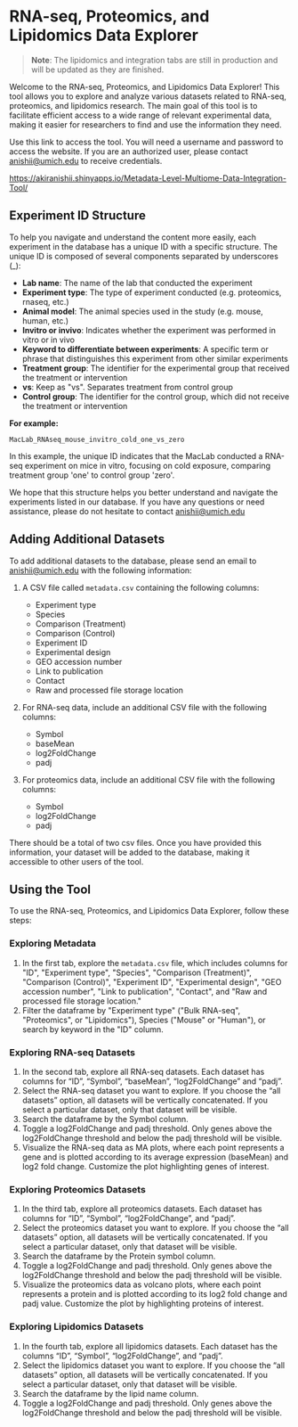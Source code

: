 # RNA-seq, Proteomics, and Lipidomics Data Explorer

> **Note**: The lipidomics and integration tabs are still in production and will be updated as they are finished.

Welcome to the RNA-seq, Proteomics, and Lipidomics Data Explorer! This tool allows you to explore and analyze various datasets related to RNA-seq, proteomics, and lipidomics research. The main goal of this tool is to facilitate efficient access to a wide range of relevant experimental data, making it easier for researchers to find and use the information they need.

Use this link to access the tool. You will need a username and password to access the website. If you are an authorized user, please contact anishii@umich.edu to receive credentials.  


https://akiranishii.shinyapps.io/Metadata-Level-Multiome-Data-Integration-Tool/  


## Experiment ID Structure

To help you navigate and understand the content more easily, each experiment in the database has a unique ID with a specific structure. The unique ID is composed of several components separated by underscores (_):

- **Lab name**: The name of the lab that conducted the experiment
- **Experiment type**: The type of experiment conducted (e.g. proteomics, rnaseq, etc.)
- **Animal model**: The animal species used in the study (e.g. mouse, human, etc.)
- **Invitro or invivo**: Indicates whether the experiment was performed in vitro or in vivo
- **Keyword to differentiate between experiments**: A specific term or phrase that distinguishes this experiment from other similar experiments
- **Treatment group**: The identifier for the experimental group that received the treatment or intervention
- **vs**: Keep as "vs". Separates treatment from control group
- **Control group**: The identifier for the control group, which did not receive the treatment or intervention

**For example:**

`MacLab_RNAseq_mouse_invitro_cold_one_vs_zero`

In this example, the unique ID indicates that the MacLab conducted a RNA-seq experiment on mice in vitro, focusing on cold exposure, comparing treatment group 'one' to control group 'zero'.

We hope that this structure helps you better understand and navigate the experiments listed in our database. If you have any questions or need assistance, please do not hesitate to contact anishii@umich.edu

## Adding Additional Datasets

To add additional datasets to the database, please send an email to anishii@umich.edu with the following information:

1. A CSV file called `metadata.csv` containing the following columns:
   - Experiment type
   - Species
   - Comparison (Treatment)
   - Comparison (Control)
   - Experiment ID
   - Experimental design
   - GEO accession number
   - Link to publication
   - Contact
   - Raw and processed file storage location

2. For RNA-seq data, include an additional CSV file with the following columns:
   - Symbol
   - baseMean
   - log2FoldChange
   - padj

3. For proteomics data, include an additional CSV file with the following columns:
   - Symbol
   - log2FoldChange
   - padj

There should be a total of two csv files. Once you have provided this information, your dataset will be added to the database, making it accessible to other users of the tool.

## Using the Tool

To use the RNA-seq, Proteomics, and Lipidomics Data Explorer, follow these steps:

### Exploring Metadata

1. In the first tab, explore the `metadata.csv` file, which includes columns for "ID", "Experiment type", "Species", "Comparison (Treatment)", "Comparison (Control)", "Experiment ID", "Experimental design", "GEO accession number", "Link to publication", "Contact", and "Raw and processed file storage location."
2. Filter the dataframe by "Experiment type" ("Bulk RNA-seq", "Proteomics", or "Lipidomics"), Species ("Mouse" or "Human"), or search by keyword in the "ID" column.

### Exploring RNA-seq Datasets

1. In the second tab, explore all RNA-seq datasets. Each dataset has columns for “ID”, “Symbol”, “baseMean”, “log2FoldChange” and “padj”.
2. Select the RNA-seq dataset you want to explore. If you choose the “all datasets” option, all datasets will be vertically concatenated. If you select a particular dataset, only that dataset will be visible.
3. Search the dataframe by the Symbol column.
4. Toggle a log2FoldChange and padj threshold. Only genes above the log2FoldChange threshold and below the padj threshold will be visible.
5. Visualize the RNA-seq data as MA plots, where each point represents a gene and is plotted according to its average expression (baseMean) and log2 fold change. Customize the plot highlighting genes of interest.


### Exploring Proteomics Datasets

1. In the third tab, explore all proteomics datasets. Each dataset has columns for “ID”, “Symbol”, “log2FoldChange”, and “padj”.
2. Select the proteomics dataset you want to explore. If you choose the “all datasets” option, all datasets will be vertically concatenated. If you select a particular dataset, only that dataset will be visible.
3. Search the dataframe by the Protein symbol column.
4. Toggle a log2FoldChange and padj threshold. Only genes above the log2FoldChange threshold and below the padj threshold will be visible.
5. Visualize the proteomics data as volcano plots, where each point represents a protein and is plotted according to its log2 fold change and padj value. Customize the plot by highlighting proteins of interest.


### Exploring Lipidomics Datasets

1. In the fourth tab, explore all lipidomics datasets. Each dataset has the columns “ID”, “Symbol”, “log2FoldChange”, and “padj”.
2. Select the lipidomics dataset you want to explore. If you choose the “all datasets” option, all datasets will be vertically concatenated. If you select a particular dataset, only that dataset will be visible.
3. Search the dataframe by the lipid name column.
4. Toggle a log2FoldChange and padj threshold. Only genes above the log2FoldChange threshold and below the padj threshold will be visible.


